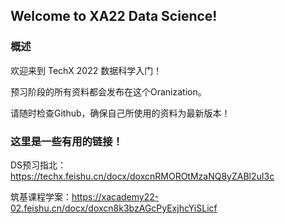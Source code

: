 ## Welcome to XA22 Data Science!

### 概述
欢迎来到 TechX 2022 数据科学入门！

预习阶段的所有资料都会发布在这个Oranization。

请随时检查Github，确保自己所使用的资料为最新版本！

### 这里是一些有用的链接！
DS预习指北：https://techx.feishu.cn/docx/doxcnRMOROtMzaNQ8yZABl2uI3c

筑基课程学案：https://xacademy22-02.feishu.cn/docx/doxcn8k3bzAGcPyExjhcYiSLicf

